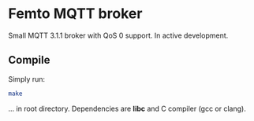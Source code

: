# Femto MQTT broker

Small MQTT 3.1.1 broker with QoS 0 support. In active development.

## Compile

Simply run:

``` bash
make
```

... in root directory. Dependencies are **libc** and C compiler (gcc or clang).
